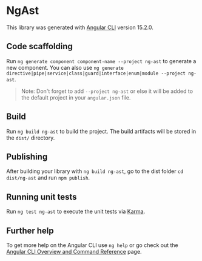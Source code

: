 # NgAst

This library was generated with [Angular CLI](https://github.com/angular/angular-cli) version 15.2.0.

## Code scaffolding

Run `ng generate component component-name --project ng-ast` to generate a new component. You can also use `ng generate directive|pipe|service|class|guard|interface|enum|module --project ng-ast`.
> Note: Don't forget to add `--project ng-ast` or else it will be added to the default project in your `angular.json` file. 

## Build

Run `ng build ng-ast` to build the project. The build artifacts will be stored in the `dist/` directory.

## Publishing

After building your library with `ng build ng-ast`, go to the dist folder `cd dist/ng-ast` and run `npm publish`.

## Running unit tests

Run `ng test ng-ast` to execute the unit tests via [Karma](https://karma-runner.github.io).

## Further help

To get more help on the Angular CLI use `ng help` or go check out the [Angular CLI Overview and Command Reference](https://angular.io/cli) page.
